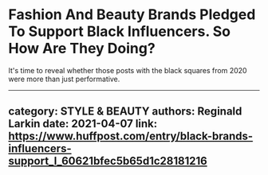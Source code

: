 # Fashion And Beauty Brands Pledged To Support Black Influencers. So How Are They Doing?

It's time to reveal whether those posts with the black squares from 2020 were more than just performative.

---
category: STYLE & BEAUTY
authors: Reginald Larkin
date: 2021-04-07
link: https://www.huffpost.com/entry/black-brands-influencers-support_l_60621bfec5b65d1c28181216
---
